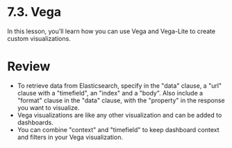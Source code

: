 # 7.3. Vega

In this lesson, you’ll learn how you can use Vega and Vega-Lite to create custom visualizations.


# Review

- To retrieve data from Elasticsearch, specify in the "data" clause, a "url" clause with a "timefield", an "index" and a "body". Also include a "format" clause in the "data" clause, with the "property" in the response you want to visualize.
- Vega visualizations are like any other visualization and can be added to dashboards.
- You can combine "context" and "timefield" to keep dashboard context and filters in your Vega visualization.
